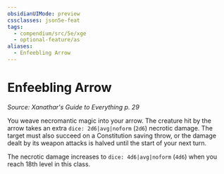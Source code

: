 ```yaml
---
obsidianUIMode: preview
cssclasses: json5e-feat
tags:
  - compendium/src/5e/xge
  - optional-feature/as
aliases:
  - Enfeebling Arrow
---
```

# Enfeebling Arrow
*Source: Xanathar's Guide to Everything p. 29*  

You weave necromantic magic into your arrow. The creature hit by the arrow takes an extra `dice: 2d6|avg|noform` (`2d6`) necrotic damage. The target must also succeed on a Constitution saving throw, or the damage dealt by its weapon attacks is halved until the start of your next turn.

The necrotic damage increases to `dice: 4d6|avg|noform` (`4d6`) when you reach 18th level in this class.
